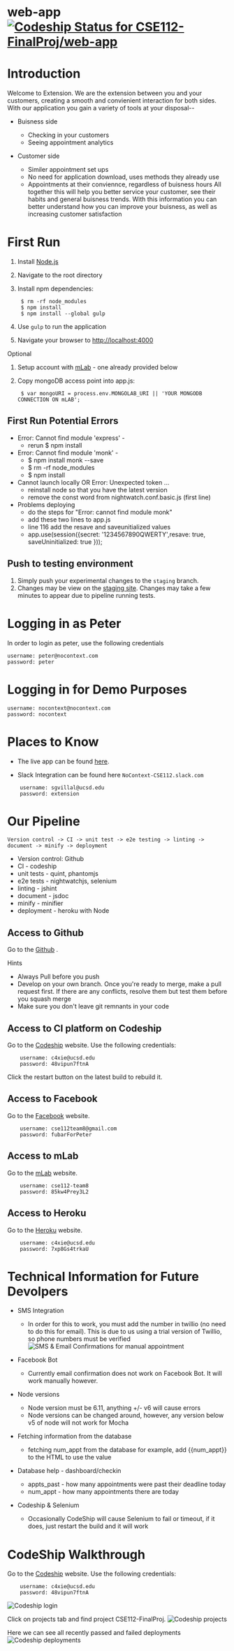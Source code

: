 # web-app [ ![Codeship Status for CSE112-FinalProj/web-app](https://app.codeship.com/projects/1603ac60-1b36-0135-93c1-725b0e594e8b/status?branch=master)](https://codeship.com/projects/219549)

# Introduction

Welcome to Extension. We are the extension between you and your customers, creating a smooth and convienient interaction  for both sides. With our application you gain a variety of tools at your disposal--
* Buisness side
	* Checking in your customers
	* Seeing appointment analytics 

* Customer side
	* Similer appointment set ups
	* No need for application download, uses methods they already use
	* Appointments at their conviennce, regardless of buisness hours
All together this will help you better service your customer, see their habits and general buisness trends. With this information you can better understand how you can improve your buisness, as well as increasing customer satisfaction

# First Run
1. Install [Node.js](http://nodejs.org/download/)
2. Navigate to the root directory
3. Install npm dependencies:

		$ rm -rf node_modules
        $ npm install
        $ npm install --global gulp

4. Use ``gulp`` to run the application
5. Navigate your browser to [http://localhost:4000](http://localhost:4000/)


Optional

1. Setup account with [mLab](https://mlab.com/) - one already provided below
2. Copy mongoDB access point into app.js:

        $ var mongoURI = process.env.MONGOLAB_URI || 'YOUR MONGODB CONNECTION ON mLAB';


## First Run Potential Errors

* Error: Cannot find module 'express' - 
	* rerun $ npm install
* Error: Cannot find module 'monk' - 
	* $ npm install monk --save
	* $ rm -rf node_modules
	* $ npm install
* Cannot launch locally OR Error: Unexpected token ...
	* reinstall node so that you have the latest version
	* remove the const word from nightwatch.conf.basic.js (first line)
* Problems deploying
	* do the steps for "Error: cannot find module monk"
	* add these two lines to app.js
	* line 116 add the resave and saveunitialized values
	* app.use(session({secret: '1234567890QWERTY',resave: true, saveUninitialized: true }));

## Push to testing environment

1. Simply push your experimental changes to the ``staging`` branch.
2. Changes may be view on the [staging site](https://nocontext-staging.herokuapp.com/). Changes may take a few minutes to appear due to pipeline running tests.

# Logging in as Peter

In order to login as peter, use the following credentials

	username: peter@nocontext.com
	password: peter

# Logging in for Demo Purposes


	username: nocontext@nocontext.com
	password: nocontext
	
# Places to Know

* The live app can be found [here](https://nocontext-staging.herokuapp.com/).
	
* Slack Integration can be found here
	``NoContext-CSE112.slack.com``

```
	username: sgvillal@ucsd.edu
	password: extension
```

# Our Pipeline

``Version control -> CI -> unit test -> e2e testing -> linting -> document -> minify -> deployment``

* Version control: Github
* CI - codeship
* unit tests - quint, phantomjs
* e2e tests - nightwatchjs, selenium
* linting - jshint
* document - jsdoc
* minify - minifier
* deployment - heroku with Node

## Access to Github 

Go to the [Github](https://github.com/charlyxie/CSE112-FinalProj/) .

Hints
* Always Pull before you push
* Develop on your own branch. Once you're ready to merge, make a pull request first. If there are any conflicts, resolve them but test them before you squash merge
* Make sure you don't leave git remnants in your code

## Access to CI platform on Codeship

Go to the [Codeship](http://codeship.io) website.
Use the following credentials:
```
	username: c4xie@ucsd.edu
	password: 48vipun7ftnA
```

Click the restart button on the latest build to rebuild it.

## Access to Facebook 

Go to the [Facebook](http://facebook.com) website.
```
	username: cse112team8@gmail.com
	password: fubarForPeter
```

## Access to mLab 

Go to the [mLab](https://mlab.com/) website.
```
	username: cse112-team8
	password: 85kw4Prey3L2
```

## Access to Heroku 

Go to the [Heroku](https://id.heroku.com/login) website.
```
	username: c4xie@ucsd.edu
	password: 7xp8Gs4trkaU
```



# Technical Information for Future Devolpers

* SMS Integration
	* In order for this to work, you must add the number in twillio (no need to do this for email). This is due to us using a trial version of Twillio, so phone numbers must be verified
	![SMS & Email Confirmations for manual appointment][SMSEmailManual]
* Facebook Bot
	* Currently email confirmation does not work on Facebook Bot. It will work manually however.
* Node versions 
	* Node version must be 6.11, anything +/- v6 will cause errors
	* Node versions can be changed around, however, any version below v5 of node will not work for Mocha
* Fetching information from the database
	* fetching num_appt from the database for example, add {{num_appt}} to the HTML to use the value
* Database help - dashboard/checkin
	* appts_past - how many appointments were past their deadline today
	* num_appt - how many appointments there are today

* Codeship & Selenium
	* Occasionally CodeShip will cause Selenium to fail or timeout, if it does, just restart the build and it will work


# CodeShip Walkthrough

Go to the [Codeship](http://codeship.io) website.
Use the following credentials:
```
	username: c4xie@ucsd.edu
	password: 48vipun7ftnA
```

![Codeship login][CodeshipLogin]

Click on projects tab and find project CSE112-FinalProj.
![Codeship projects][CodeshipProject]

Here we can see all recently passed and failed deployments
![Codeship deployments][CodeshipDeploy]

[SMSEmailManual]: documentation/SMSEmailManualAppointment.jpg "SMS & Email Confirmations for manual appointment"

[CodeshipLogin]: documentation/codeship-login.png "Codeship login"
[CodeshipProject]: documentation/codeship-projects.png "Codeship Project"
[CodeshipDeploy]: documentation/codeship-deploys.png "Codeship Deploy"

